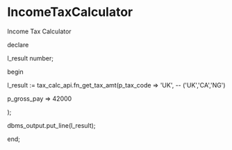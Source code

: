 # IncomeTaxCalculator
 Income Tax Calculator
 
<P>declare</P>
<P>l_result number;</P>
<P>begin</P>

<P>l_result := tax_calc_api.fn_get_tax_amt(p_tax_code => 'UK', -- ('UK','CA','NG')</P>
	                                       <P>p_gross_pay => 42000</P>
                                         <P>);</P>

<P>dbms_output.put_line(l_result);</P>
<P>end;</P>
